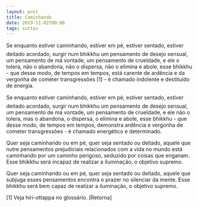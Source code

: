 ```yaml
---
layout: post
title: Caminhando
date: 2019-11-02T00:00
tags: suttas
---
```

Se enquanto estiver caminhando, estiver em pé, estiver sentado, estiver deitado acordado, surgir num bhikkhu um pensamento de desejo sensual, um pensamento de má vontade, um pensamento de crueldade, e ele o tolera, não o abandona, não o dispersa, não o elimina e abole, esse bhikkhu - que desse modo, de tempos em tempos, está carente de ardência e da vergonha de cometer transgressões [1] - é chamado indolente e destituído de energia.

Se enquanto estiver caminhando, estiver em pé, estiver sentado, estiver deitado acordado, surgir num bhikkhu um pensamento de desejo sensual, um pensamento de má vontade, um pensamento de crueldade, e ele não o tolera, mas o abandona, o dispersa, o elimina e abole, esse bhikkhu - que desse modo, de tempos em tempos, demonstra ardência e vergonha de cometer transgressões - é chamado energético e determinado.

Quer seja caminhando ou em pé, quer seja sentado ou deitado, aquele que nutre pensamentos prejudiciais relacionados com a vida no mundo está caminhando por um caminho perigoso, seduzido por coisas que enganam. Esse bhikkhu será incapaz de realizar a iluminação, o objetivo supremo.

Quer seja caminhando ou em pé, quer seja sentado ou deitado, aquele que subjuga esses pensamentos encontra o prazer no silenciar da mente. Esse bhikkhu será bem capaz de realizar a iluminação, o objetivo supremo.

[1] Veja hiri-ottappa no glossário. [Retorna]

